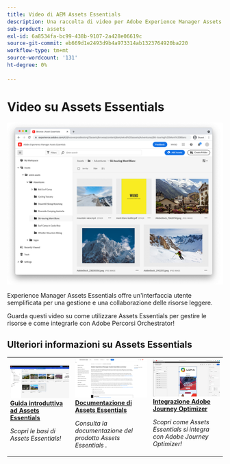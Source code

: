 ```yaml
---
title: Video di AEM Assets Essentials
description: Una raccolta di video per Adobe Experience Manager Assets Essentials
sub-product: assets
exl-id: 6a8534fa-bc99-438b-9107-2a428e06619c
source-git-commit: eb669d1e2493d9b4a973314ab1323764920ba220
workflow-type: tm+mt
source-wordcount: '131'
ht-degree: 0%

---
```


# Video su Assets Essentials

![Assets Essentials](./assets/overview/hero.png)

Experience Manager Assets Essentials offre un&#39;interfaccia utente semplificata per una gestione e una collaborazione delle risorse leggere.

Guarda questi video su come utilizzare Assets Essentials per gestire le risorse e come integrarle con Adobe Percorsi Orchestrator!

## Ulteriori informazioni su Assets Essentials

<table>
<td>
   <a href="./basics/managing.md">
   <img alt="Guida introduttiva ad Assets Essentials" src="./assets/overview/getting-started.png" />
   </a>
   <div>
      <a href="./basics/managing.md">
      <strong>Guida introduttiva ad Assets Essentials</strong>
      </a>
   </div>
   <p>
      <em>Scopri le basi di Assets Essentials!</em>
   </p>
</td>
<td>
   <a href="https://experienceleague.adobe.com/docs/experience-manager-assets-essentials/help/introduction.html">
   <img alt="" src="./assets/overview/assets-essentials-docs.png"/>
   </a>
   <div>
      <a href="https://experienceleague.adobe.com/docs/experience-manager-assets-essentials/help/introduction.html">
      <strong>Documentazione di Assets Essentials</strong>
      </a>
   </div>
   <p>
      <em>Consulta la documentazione del prodotto Assets Essentials .</em>
   <p>
</td>
<td>
   <a href="https://experienceleague.adobe.com/docs/journey-optimizer-learn/tutorials/create-messages/create-email-content-with-the-message-editor.html">
   <img alt="Adobe Journey Optimizer" src="./assets/overview/adobe-journey-optimizer.png" />
   </a>
   <div>
      <a href="https://experienceleague.adobe.com/docs/journey-optimizer-learn/tutorials/create-messages/create-email-content-with-the-message-editor.html">
      <strong>Integrazione Adobe Journey Optimizer</strong>
      </a>
   </div>
   <p>
      <em>Scopri come Assets Essentials si integra con Adobe Journey Optimizer!</em>
   <p>
</td>
</table>
